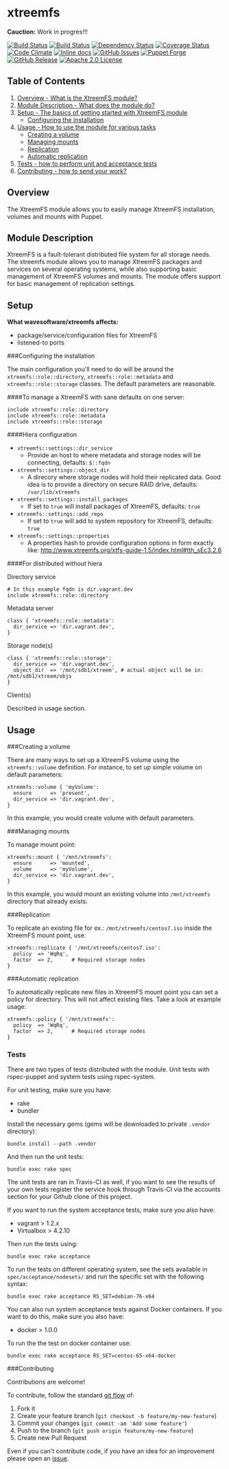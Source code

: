 xtreemfs
========

**Cauction:** Work in progres!!!

[![Build Status](https://img.shields.io/travis/wavesoftware/puppet-xtreemfs/develop.svg)](https://travis-ci.org/wavesoftware/puppet-xtreemfs) [![Build Status](http://jenkins-ro.wavesoftware.pl/buildStatus/icon?job=puppet-xtreemfs-acceptace-centos65)](http://jenkins-ro.wavesoftware.pl/job/puppet-xtreemfs-acceptace-centos65/) [![Dependency Status](https://gemnasium.com/wavesoftware/puppet-xtreemfs.svg)](https://gemnasium.com/wavesoftware/puppet-xtreemfs) [![Coverage Status](https://img.shields.io/coveralls/wavesoftware/puppet-xtreemfs/develop.svg)](https://coveralls.io/r/wavesoftware/puppet-xtreemfs?branch=develop) [![Code Climate](https://codeclimate.com/github/wavesoftware/puppet-xtreemfs/badges/gpa.svg?branch=develop)](https://codeclimate.com/github/wavesoftware/puppet-xtreemfs) [![Inline docs](http://inch-ci.org/github/wavesoftware/puppet-xtreemfs.svg?branch=develop)](http://inch-ci.org/github/wavesoftware/puppet-xtreemfs) [![GitHub Issues](https://img.shields.io/github/issues/wavesoftware/puppet-xtreemfs.svg)](https://github.com/wavesoftware/puppet-xtreemfs/issues)  [![Puppet Forge](https://img.shields.io/puppetforge/v/wavesoftware/xtreemfs.svg)](https://forge.puppetlabs.com/wavesoftware/xtreemfs) [![GitHub Release](https://img.shields.io/github/release/wavesoftware/puppet-xtreemfs.svg)](https://github.com/wavesoftware/puppet-xtreemfs/releases) [![Apache 2.0 License](http://img.shields.io/badge/license-Apache%202.0-blue.svg)](https://raw.githubusercontent.com/wavesoftware/puppet-xtreemfs/develop/LICENSE)

Table of Contents
-----------------

1. [Overview - What is the XtreemFS module?](#overview)
2. [Module Description - What does the module do?](#module-description)
3. [Setup - The basics of getting started with XtreemFS module](#setup)
    * [Configuring the installation](#configuring-the-installation) 
4. [Usage - How to use the module for various tasks](#usage)
    * [Creating a volume](#creating-a-volume) 
    * [Managing mounts](#managing-mounts)
    * [Replication](#replication)
    * [Automatic replication](#automatic-replication)
5. [Tests - how to perform unit and acceptance tests](#tests)
6. [Contributing - how to send your work?](#contributing)


Overview
--------

The XtreemFS module allows you to easily manage XtreemFS installation, volumes and mounts with Puppet.

Module Description
-------------------

XtreemFS is a fault-tolerant distributed file system for all storage needs. The xtreemfs module allows you to manage XtreemFS packages and services on several operating systems, while also supporting basic management of XtreemFS volumes and mounts. The module offers support for basic management of replication settings.

Setup
-----

**What wavesoftware/xtreemfs affects:**

* package/service/configuration files for XtreemFS
* listened-to ports


###Configuring the installation

The main configuration you'll need to do will be around the `xtreemfs::role::directory`, `xtreemfs::role::metadata` and `xtreemfs::role::storage` classes. The default parameters are reasonable. 

####To manage a XtreemFS with sane defaults on one server:

```puppet
include xtreemfs::role::directory
include xtreemfs::role::metadata
include xtreemfs::role::storage
```

####Hiera configuration

 - `xtreemfs::settings::dir_service`
     - Provide an host to where metadata and storage nodes will be connecting, defaults: `$::fqdn`
 - `xtreemfs::settings::object_dir`
     - A direcory where storage nodes will hold their replicated data. Good idea is to provide a directory on secure RAID drive, defaults: `/var/lib/xtreemfs`
 - `xtreemfs::settings::install_packages`
     - If set to `true` will install packages of XtreemFS, defaults: `true`
 - `xtreemfs::settings::add_repo`
     - If set to `true` will add to system repository for XtreemFS, defaults: `true`
 - `xtreemfs::settings::properties`
     - A properties hash to provide configuration options in form exactly like: http://www.xtreemfs.org/xtfs-guide-1.5/index.html#tth_sEc3.2.6    
 

####For distributed without hiera

Directory service

```puppet
# In this example fqdn is dir.vagrant.dev
include xtreemfs::role::directory
```

Metadata server

```puppet
class { 'xtreemfs::role::metadata':
  dir_service => 'dir.vagrant.dev',
}
```

Storage node(s)

```puppet
class { 'xtreemfs::role::storage':
  dir_service => 'dir.vagrant.dev',
  object_dir  => '/mnt/sdb1/xtreem', # actual object will be in: /mnt/sdb1/xtreem/objs 
}
```

Client(s)

Described in usage section.


Usage
-----

###Creating a volume

There are many ways to set up a XtreemFS volume using the `xtreemfs::volume` definition. For instance, to set up simple volume on default parameters:

```puppet
xtreemfs::volume { 'myVolume':
  ensure      => 'present',
  dir_service => 'dir.vagrant.dev',
}
```
In this example, you would create volume with default parameters.

###Managing mounts

To manage mount point:

```puppet
xtreemfs::mount { '/mnt/xtreemfs':
  ensure      => 'mounted',
  volume      => 'myVolume',
  dir_service => 'dir.vagrant.dev',
}
```

In this example, you would mount an existing volume into `/mnt/xtreemfs` directory that already exists.

###Replication

To replicate an existing file for ex.: `/mnt/xtreemfs/centos7.iso` inside the XtreemFS mount point, use:

```puppet
xtreemfs::replicate { '/mnt/xtreemfs/centos7.iso':
  policy  => 'WqRq',
  factor  => 2,      # Required storage nodes
}
```

###Automatic replication

To automatically replicate new files in XtreemFS mount point you can set a policy for directory. This will not affect existing files. Take a look at example usage:

```puppet
xtreemfs::policy { '/mnt/xtreemfs':
  policy  => 'WqRq',
  factor  => 2,      # Required storage nodes
}
```

### Tests

There are two types of tests distributed with the module. Unit tests with rspec-puppet and system tests using rspec-system.

For unit testing, make sure you have:

* rake
* bundler

Install the necessary gems (gems will be downloaded to private `.vendor` directory):

```shell
bundle install --path .vendor
```

And then run the unit tests:

```shell
bundle exec rake spec
```

The unit tests are ran in Travis-CI as well, if you want to see the results of your own tests register the service hook through Travis-CI via the accounts section for your Github clone of this project.

If you want to run the system acceptance tests, make sure you also have:

* vagrant > 1.2.x
* Virtualbox > 4.2.10

Then run the tests using:

```shell
bundle exec rake acceptance
```

To run the tests on different operating system, see the sets available in `spec/acceptance/nodesets/` and run the specific set with the following syntax:

```shell
bundle exec rake acceptance RS_SET=debian-76-x64
```

You can also run system acceptance tests against Docker containers. If you want to do this, make sure you also have:

* docker > 1.0.0

To run the the test on docker container use:

```shell
bundle exec rake acceptance RS_SET=centos-65-x64-docker
```

###Contributing

Contributions are welcome!

To contribute, follow the standard [git flow](http://danielkummer.github.io/git-flow-cheatsheet/) of:

1. Fork it
1. Create your feature branch (`git checkout -b feature/my-new-feature`)
1. Commit your changes (`git commit -am 'Add some feature'`)
1. Push to the branch (`git push origin feature/my-new-feature`)
1. Create new Pull Request

Even if you can't contribute code, if you have an idea for an improvement please open an [issue](https://github.com/wavesoftware/xtreemfs/issues).

